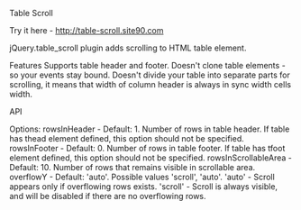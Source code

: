Table Scroll

Try it here - http://table-scroll.site90.com

jQuery.table_scroll plugin adds scrolling to HTML table element.

Features
  Supports table header and footer.
  Doesn't clone table elements - so your events stay bound.
  Doesn't divide your table into separate parts for scrolling, it means that width of column header is always in sync width cells width.

API

Options:
  rowsInHeader - Default: 1. Number of rows in table header. If table has thead element defined, this option should not be  specified.
  rowsInFooter - Default: 0. Number of rows in table footer. If table has tfoot element defined, this option should not be specified.
  rowsInScrollableArea - Default: 10. Number of rows that remains visible in scrollable area.
  overflowY - Default: 'auto'. Possible values 'scroll', 'auto'.
    'auto' - Scroll appears only if overflowing rows exists.
    'scroll' - Scroll is always visible, and will be disabled if there are no overflowing rows.
